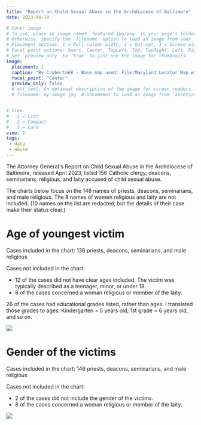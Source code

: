 ```yaml
---
title: "Report on Child Sexual Abuse in the Archdiocese of Baltimore"
date: 2023-04-10

# Cover image
# To use, place an image named `featured.jpg/png` in your page's folder.
# Otherwise, specify the `filename` option to load an image from your `assets/media/` folder.
# Placement options: 1 = Full column width, 2 = Out-set, 3 = Screen-width
# Focal point options: Smart, Center, TopLeft, Top, TopRight, Left, Right, BottomLeft, Bottom, BottomRight
# Set `preview_only` to `true` to just use the image for thumbnails.
image:
  placement: 1
  caption: "By Croberto68 - Base map used: File:Maryland Locator Map with US.PNG, CC BY-SA 3.0, https://commons.wikimedia.org/w/index.php?curid=9031255"
  focal_point: "Center"
  preview_only: false
  # alt_text: An optional description of the image for screen readers.
  # filename: my-image.jpg  # Uncomment to load an image from `assets/media/` instead.


# View.
#   1 = List
#   2 = Compact
#   3 = Card
view: 2
tags:
 - data
 - abuse
---
```


The Attorney General's Report on Child Sexual Abuse in the Archdiocese of Baltimore, released April 2023, listed 156 Catholic clergy, deacons, seminarians, religious, and laity accused of child sexual abuse. 

The charts below focus on the 148 names of priests, deacons, seminarians, and male religious. The 8 names of women religious and laity are not included. (10 names on the list are redacted, but the details of their case make their status clear.)

# Age of youngest victim

Cases included in the chart: 136 priests, deacons, seminarians, and male religious

Cases not included in the chart: 

* 12 of the cases did not have clear ages included. The victim was typically described as a teenager, minor, or under 18.
* 8 of the cases concerned a woman religious or member of the laity.

26 of the cases had educational grades listed, rather than ages. I translated those grades to ages: Kindergarten = 5 years old, 1st grade = 6 years old, and so on. 

![](/uploads/baltimore-report/Age_Baltimore.png)

# Gender of the victims 

Cases included in the chart: 146 priests, deacons, seminarians, and male religious

Cases not included in the chart: 

* 2 of the cases did not include the gender of the victims. 
* 8 of the cases concerned a woman religious or member of the laity.

![](/uploads/baltimore-report/Gender_Baltimore.png)
